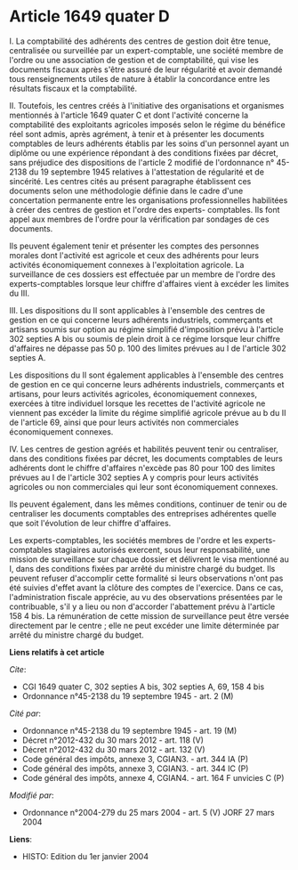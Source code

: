 # Article 1649 quater D

I. La comptabilité des adhérents des centres de gestion doit être tenue, centralisée ou surveillée par un expert-comptable,
une société membre de l'ordre ou une association de gestion et de comptabilité, qui vise les documents fiscaux après s'être
assuré de leur régularité et avoir demandé tous renseignements utiles de nature à établir la concordance entre les résultats
fiscaux et la comptabilité.

II. Toutefois, les centres créés à l'initiative des organisations et organismes mentionnés à l'article 1649 quater C et dont
l'activité concerne la comptabilité des exploitants agricoles imposés selon le régime du bénéfice réel sont admis, après
agrément, à tenir et à présenter les documents comptables de leurs adhérents établis par les soins d'un personnel ayant un
diplôme ou une expérience répondant à des conditions fixées par décret, sans préjudice des dispositions de l'article 2
modifié de l'ordonnance n° 45-2138 du 19 septembre 1945 relatives à l'attestation de régularité et de sincérité. Les centres
cités au présent paragraphe établissent ces documents selon une méthodologie définie dans le cadre d'une concertation
permanente entre les organisations professionnelles habilitées à créer des centres de gestion et l'ordre des experts-
comptables. Ils font appel aux membres de l'ordre pour la vérification par sondages de ces documents.

Ils peuvent également tenir et présenter les comptes des personnes morales dont l'activité est agricole et ceux des adhérents
pour leurs activités économiquement connexes à l'exploitation agricole. La surveillance de ces dossiers est effectuée par un
membre de l'ordre des experts-comptables lorsque leur chiffre d'affaires vient à excéder les limites du III.

III. Les dispositions du II sont applicables à l'ensemble des centres de gestion en ce qui concerne leurs adhérents
industriels, commerçants et artisans soumis sur option au régime simplifié d'imposition prévu à l'article 302 septies A bis
ou soumis de plein droit à ce régime lorsque leur chiffre d'affaires ne dépasse pas 50 p. 100 des limites prévues au I de
l'article 302 septies A.

Les dispositions du II sont également applicables à l'ensemble des centres de gestion en ce qui concerne leurs adhérents
industriels, commerçants et artisans, pour leurs activités agricoles, économiquement connexes, exercées à titre individuel
lorsque les recettes de l'activité agricole ne viennent pas excéder la limite du régime simplifié agricole prévue au b du II
de l'article 69, ainsi que pour leurs activités non commerciales économiquement connexes.

IV. Les centres de gestion agréés et habilités peuvent tenir ou centraliser, dans des conditions fixées par décret, les
documents comptables de leurs adhérents dont le chiffre d'affaires n'excède pas 80 pour 100 des limites prévues au I de
l'article 302 septies A y compris pour leurs activités agricoles ou non commerciales qui leur sont économiquement connexes.

Ils peuvent également, dans les mêmes conditions, continuer de tenir ou de centraliser les documents comptables des
entreprises adhérentes quelle que soit l'évolution de leur chiffre d'affaires.

Les experts-comptables, les sociétés membres de l'ordre et les experts-comptables stagiaires autorisés exercent, sous leur
responsabilité, une mission de surveillance sur chaque dossier et délivrent le visa mentionné au I, dans des conditions
fixées par arrêté du ministre chargé du budget. Ils peuvent refuser d'accomplir cette formalité si leurs observations n'ont
pas été suivies d'effet avant la clôture des comptes de l'exercice. Dans ce cas, l'administration fiscale apprécie, au vu des
observations présentées par le contribuable, s'il y a lieu ou non d'accorder l'abattement prévu à l'article 158 4 bis. La
rémunération de cette mission de surveillance peut être versée directement par le centre ; elle ne peut excéder une limite
déterminée par arrêté du ministre chargé du budget.

**Liens relatifs à cet article**

_Cite_:

  - CGI 1649 quater C, 302 septies A bis, 302 septies A, 69, 158 4 bis
  - Ordonnance n°45-2138 du 19 septembre 1945 - art. 2 (M)

_Cité par_:

  - Ordonnance n°45-2138 du 19 septembre 1945 - art. 19 (M)
  - Décret n°2012-432 du 30 mars 2012 - art. 118 (V)
  - Décret n°2012-432 du 30 mars 2012 - art. 132 (V)
  - Code général des impôts, annexe 3, CGIAN3. - art. 344 IA (P)
  - Code général des impôts, annexe 3, CGIAN3. - art. 344 IC (P)
  - Code général des impôts, annexe 4, CGIAN4. - art. 164 F unvicies C (P)

_Modifié par_:

  - Ordonnance n°2004-279 du 25 mars 2004 - art. 5 (V) JORF 27 mars 2004

**Liens**:

  - HISTO: Edition du 1er janvier 2004
